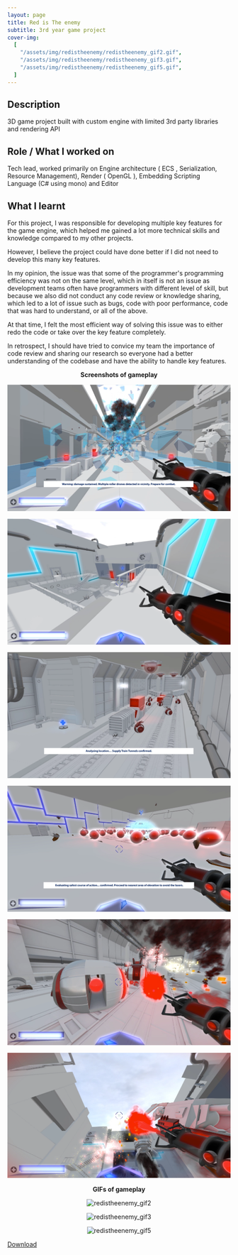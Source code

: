 ```yaml
---
layout: page
title: Red is The enemy
subtitle: 3rd year game project
cover-img:
  [
    "/assets/img/redistheenemy/redistheenemy_gif2.gif",
    "/assets/img/redistheenemy/redistheenemy_gif3.gif",
    "/assets/img/redistheenemy/redistheenemy_gif5.gif",
  ]
---
```


## Description

3D game project built with custom engine with limited 3rd party libraries and rendering API

## Role / What I worked on

Tech lead, worked primarily on Engine architecture ( ECS , Serialization, Resource Management), Render ( OpenGL ), Embedding Scripting Language (C# using mono) and Editor

## What I learnt

For this project, I was responsible for developing multiple key features for the game engine, which helped me gained a lot more technical skills and knowledge compared to my other projects.

However, I believe the project could have done better if I did not need to develop this many key features.

In my opinion, the issue was that some of the programmer's programming efficiency was not on the same level, which in itself is not an issue as development teams often have programmers with different level of skill, but because we also did not conduct any code review or knowledge sharing, which led to a lot of issue such as bugs, code with poor performance, code that was hard to understand, or all of the above.

At that time, I felt the most efficient way of solving this issue was to either redo the code or take over the key feature completely.

In retrospect, I should have tried to convice my team the importance of code review and sharing our research so everyone had a better understanding of the codebase and have the ability to handle key features.

<p align = "center">
 <b>Screenshots of gameplay</b>
</p>
<p align = "center">
  <img src = "/assets/img/redistheenemy/redistheenemy_0.PNG" alt = "redistheenemy_png0" />
</p>
<p align = "center">
  <img src = "/assets/img/redistheenemy/redistheenemy_1.PNG" alt = "redistheenemy_png1" />
</p>
<p align = "center">
  <img src = "/assets/img/redistheenemy/redistheenemy_2.PNG" alt = "redistheenemy_png2" />
</p>
<p align = "center">
  <img src = "/assets/img/redistheenemy/redistheenemy_3.PNG" alt = "redistheenemy_png3" />
</p>
<p align = "center">
  <img src = "/assets/img/redistheenemy/redistheenemy_4.PNG" alt = "redistheenemy_png4" />
</p>
<p align = "center">
  <img src = "/assets/img/redistheenemy/redistheenemy_5.PNG" alt = "redistheenemy_png5" />
</p>

<p align = "center">
 <b>GIFs of gameplay</b>
</p>
<p align = "center">
  <img src = "/assets/img/redistheenemy/redistheenemy_gif2.gif" alt = "redistheenemy_gif2" />
</p>
<p align = "center">
  <img src = "/assets/img/redistheenemy/redistheenemy_gif3.gif" alt = "redistheenemy_gif3" />
</p>
<p align = "center">
  <img src = "/assets/img/redistheenemy/redistheenemy_gif5.gif" alt = "redistheenemy_gif5" />
</p>

[Download](https://games.digipen.edu/games/red-is-the-enemy)
